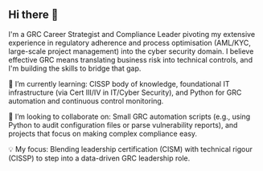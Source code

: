 ## Hi there 👋

I'm a GRC Career Strategist and Compliance Leader pivoting my extensive experience in regulatory adherence and process optimisation (AML/KYC, large-scale project management) into the cyber security domain. I believe effective GRC means translating business risk into technical controls, and I'm building the skills to bridge that gap.

🌱 I’m currently learning: CISSP body of knowledge, foundational IT infrastructure (via Cert III/IV in IT/Cyber Security), and Python for GRC automation and continuous control monitoring.

👯 I’m looking to collaborate on: Small GRC automation scripts (e.g., using Python to audit configuration files or parse vulnerability reports), and projects that focus on making complex compliance easy.

💡 My focus: Blending leadership certification (CISM) with technical rigour (CISSP) to step into a data-driven GRC leadership role.

<!--
**sandienand/sandienand** is a ✨ _special_ ✨ repository because its `README.md` (this file) appears on your GitHub profile.

Here are some ideas to get you started:

- 🔭 I’m currently working on ...
- 🌱 I’m currently learning ...
- 👯 I’m looking to collaborate on ...
- 🤔 I’m looking for help with ...
- 💬 Ask me about ...
- 📫 How to reach me: ...
- 😄 Pronouns: ...
- ⚡ Fun fact: ...
-->
